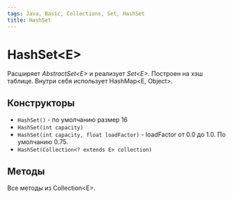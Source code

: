 ```yaml
---
tags: Java, Basic, Collections, Set, HashSet
title: HashSet
---
```

# HashSet\<E>
Расширяет *AbstractSet\<E>* и реализует *Set\<E>*.
Построен на хэш таблице. Внутри себя использует HashMap\<E, Object>.

## Конструкторы
* `HashSet()` - по умолчанию размер 16
* `HashSet(int capacity)`
* `HashSet(int capacity, float loadFactor)` - loadFactor от 0.0 до 1.0. По умолчанию 0.75.
* `HashSet(Collection<? extends E> collection)`

## Методы

Все методы из Collection\<E>.
